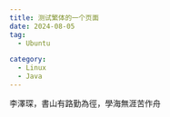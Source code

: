 ```yaml
---
title: 测试繁体的一个页面
date: 2024-08-05
tag:
  - Ubuntu

category:
  - Linux
  - Java
---
```


李澤琛，書山有路勤為徑，學海無涯苦作舟
